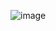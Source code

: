 ![image](https://github.com/vinicius457/Banco-de-Dados1/assets/142595078/322f8874-ec4a-4340-af0f-dd4817c3402d)




